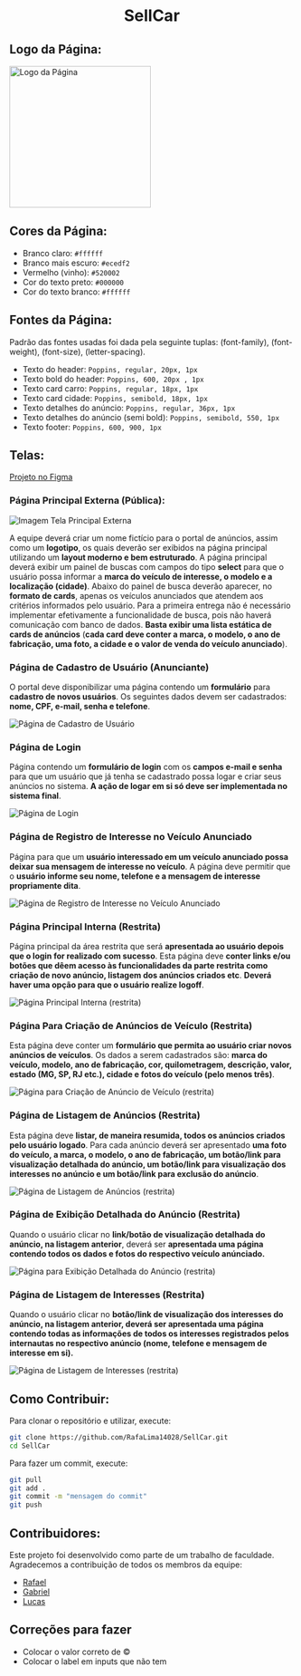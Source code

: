 ﻿<h1 align="center">SellCar</h1>

<h2>Logo da Página:</h2>

<img src="images/sellcar 500x500.png" alt="Logo da Página" height="250" width="250">

<h2>Cores da Página:</h2>

- Branco claro: `#ffffff`
- Branco mais escuro: `#ecedf2`
- Vermelho (vinho): `#520002`
- Cor do texto preto: `#000000`
- Cor do texto branco: `#ffffff`

<h2>Fontes da Página:</h2>

Padrão das fontes usadas foi dada pela seguinte tuplas: (font-family), (font-weight), (font-size), (letter-spacing).

- Texto do header: `Poppins, regular, 20px, 1px`
- Texto bold do header: `Poppins, 600, 20px , 1px`
- Texto card carro: `Poppins, regular, 18px, 1px`
- Texto card cidade: `Poppins, semibold, 18px, 1px`
- Texto detalhes do anúncio: `Poppins, regular, 36px, 1px`
- Texto detalhes do anúncio (semi bold): `Poppins, semibold, 550, 1px`
- Texto footer: `Poppins, 600, 900, 1px`

<h2>Telas:</h2>

[Projeto no Figma](https://www.figma.com/design/ieuP0RSjxkkAqmn9j0dz4Y/SellCar?node-id=0-1&t=xoTmU9SrXtjWqAoy-1)

<h3>Página Principal Externa (Pública):</h3>

<img src="images/Tela Principal Externa.png" alt="Imagem Tela Principal Externa">

A equipe deverá criar um nome fictício para o portal de anúncios, assim como um **logotipo**, os quais deverão ser exibidos na página principal utilizando um **layout moderno e bem estruturado**. A página principal deverá exibir um painel de buscas com campos do tipo **select** para que o usuário possa informar a **marca do veículo de interesse, o modelo e a localização (cidade)**. Abaixo do painel de busca deverão aparecer, no **formato de cards**, apenas os veículos anunciados que atendem aos critérios informados pelo usuário. Para a primeira entrega não é necessário implementar efetivamente a funcionalidade de busca, pois não haverá comunicação com banco de dados. **Basta exibir uma lista estática de cards de anúncios** (**cada card deve conter a marca, o modelo, o ano de fabricação, uma foto, a cidade e o valor de venda do veículo anunciado**).

<h3>Página de Cadastro de Usuário (Anunciante)</h3>

O portal deve disponibilizar uma página contendo um **formulário** para **cadastro de novos usuários**. Os
seguintes dados devem ser cadastrados: **nome, CPF, e-mail, senha e telefone**.

<img src="images/Página de Cadastro de Usuário.png" alt="Página de Cadastro de Usuário">

<h3>Página de Login</h3>

Página contendo um **formulário de login** com os **campos e-mail e senha** para que um usuário que já
tenha se cadastrado possa logar e criar seus anúncios no sistema. **A ação de logar em si só deve ser implementada no sistema final**.

<img src="images/Página de Login.png" alt="Página de Login">

<h3>Página de Registro de Interesse no Veículo Anunciado</h3>

Página para que um **usuário interessado em um veículo anunciado possa deixar sua mensagem de interesse no veículo**. A página deve permitir que o **usuário informe seu nome, telefone e a mensagem de interesse propriamente dita**.

<img src="images/Página de Registro de Interesse no Veículo Anunciado.png" alt="Página de Registro de Interesse no Veículo Anunciado">

<h3>Página Principal Interna (Restrita)</h3>

Página principal da área restrita que será **apresentada ao usuário depois que o login for realizado com sucesso**. Esta página deve **conter links e/ou botões que dêem acesso às funcionalidades da parte restrita como criação de novo anúncio, listagem dos anúncios criados etc**. **Deverá haver uma opção para que o usuário realize logoff**.

<img src="images/Página Principal Interna (restrita).png" alt="Página Principal Interna (restrita)">

<h3>Página Para Criação de Anúncios de Veículo (Restrita)</h3>

Esta página deve conter um **formulário que permita ao usuário criar novos anúncios de veículos**. Os dados a serem cadastrados são: **marca do veículo, modelo, ano de fabricação, cor, quilometragem, descrição, valor, estado (MG, SP, RJ etc.), cidade e fotos do veículo (pelo menos três)**.

<img src="images/Página para Criação de Anúncio de Veículo (restrita).png" alt="Página para Criação de Anúncio de Veículo (restrita)">

<h3>Página de Listagem de Anúncios (Restrita)</h3>

Esta página deve **listar, de maneira resumida, todos os anúncios criados pelo usuário logado**. Para cada anúncio deverá ser apresentado **uma foto do veículo, a marca, o modelo, o ano de fabricação, um botão/link para visualização detalhada do anúncio, um botão/link para visualização dos interesses no anúncio e um botão/link para exclusão do anúncio**.

<img src="images/Página de Listagem de Anúncios (restrita).png" alt="Página de Listagem de Anúncios (restrita)">

<h3>Página de Exibição Detalhada do Anúncio (Restrita)</h3>

Quando o usuário clicar no **link/botão de visualização detalhada do anúncio, na listagem anterior**, deverá ser **apresentada uma página contendo todos os dados e fotos do respectivo veículo anúnciado.**

<img src="images/Página para Exibição Detalhada do Anúncio (restrita).png" alt="Página para Exibição Detalhada do Anúncio (restrita)">

<h3>Página de Listagem de Interesses (Restrita)</h3>

Quando o usuário clicar no **botão/link de visualização dos interesses do anúncio, na listagem anterior, deverá ser apresentada uma página contendo todas as informações de todos os interesses registrados pelos internautas no respectivo anúncio (nome, telefone e mensagem de interesse em si).**

<img src="images/Página de Listagem de Interesses (restrita).png" alt="Página de Listagem de Interesses (restrita)">

<h2>Como Contribuir:</h2>

Para clonar o repositório e utilizar, execute:

```bash
git clone https://github.com/RafaLima14028/SellCar.git
cd SellCar
```

Para fazer um commit, execute:

```bash
git pull
git add .
git commit -m "mensagem do commit"
git push
```

<h2>Contribuidores:</h2>

Este projeto foi desenvolvido como parte de um trabalho de faculdade. Agradecemos a contribuição de todos os membros da equipe:

- [Rafael](https://github.com/RafaLima14028)
- [Gabriel](https://github.com/gkatog)
- [Lucas](https://github.com/LucasDaniel1)

<h2>Correções para fazer</h2>

- Colocar o valor correto de ©
- Colocar o label em inputs que não tem
